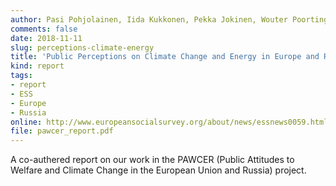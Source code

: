 ```yaml
---
author: Pasi Pohjolainen, Iida Kukkonen, Pekka Jokinen, Wouter Poortinga, Resul Umit
comments: false
date: 2018-11-11
slug: perceptions-climate-energy
title: 'Public Perceptions on Climate Change and Energy in Europe and Russia: Evidence from Round 8 of the European Social Survey'
kind: report
tags:
- report
- ESS
- Europe
- Russia
online: http://www.europeansocialsurvey.org/about/news/essnews0059.html
file: pawcer_report.pdf
---
```


A co-authered report on our work in the PAWCER (Public Attitudes to Welfare and Climate Change in the European Union and Russia) project.
